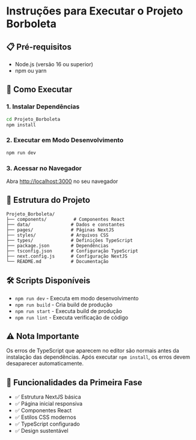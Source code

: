 # Instruções para Executar o Projeto Borboleta

## 📋 Pré-requisitos
- Node.js (versão 16 ou superior)
- npm ou yarn

## 🚀 Como Executar

### 1. Instalar Dependências
```bash
cd Projeto_Borboleta
npm install
```

### 2. Executar em Modo Desenvolvimento
```bash
npm run dev
```

### 3. Acessar no Navegador
Abra [http://localhost:3000](http://localhost:3000) no seu navegador

## 📁 Estrutura do Projeto

```
Projeto_Borboleta/
├── components/          # Componentes React
├── data/               # Dados e constantes
├── pages/              # Páginas NextJS
├── styles/             # Arquivos CSS
├── types/              # Definições TypeScript
├── package.json        # Dependências
├── tsconfig.json       # Configuração TypeScript
├── next.config.js      # Configuração NextJS
└── README.md           # Documentação
```

## 🛠️ Scripts Disponíveis

- `npm run dev` - Executa em modo desenvolvimento
- `npm run build` - Cria build de produção
- `npm run start` - Executa build de produção
- `npm run lint` - Executa verificação de código

## ⚠️ Nota Importante

Os erros de TypeScript que aparecem no editor são normais antes da instalação das dependências. Após executar `npm install`, os erros devem desaparecer automaticamente.

## 🎯 Funcionalidades da Primeira Fase

- ✅ Estrutura NextJS básica
- ✅ Página inicial responsiva
- ✅ Componentes React
- ✅ Estilos CSS modernos
- ✅ TypeScript configurado
- ✅ Design sustentável
